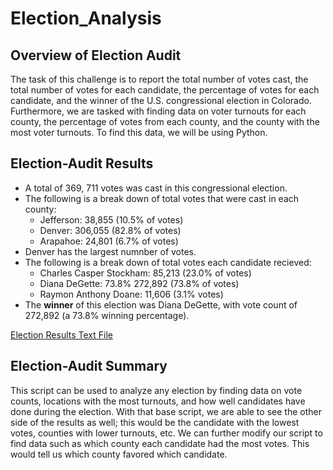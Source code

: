 # Election_Analysis

## Overview of Election Audit
The task of this challenge is to report the total number of votes cast, the total number of votes for each candidate, the percentage of votes for each candidate, and the winner of the U.S. congressional election in Colorado. Furthermore, we are tasked with finding data on voter turnouts for each county, the percentage of votes from each county, and the county with the most voter turnouts. To find this data, we will be using Python. 

## Election-Audit Results

- A total of 369, 711 votes was cast in this congressional election.
- The following is a break down of total votes that were cast in each county:
  - Jefferson: 38,855 (10.5% of votes)
  - Denver: 306,055  (82.8% of votes)
  - Arapahoe: 24,801  (6.7% of votes)
- Denver has the largest numnber of votes.
- The following is a break down of total votes each candidate recieved:
  - Charles Casper Stockham: 85,213 (23.0% of votes)
  - Diana DeGette: 73.8% 272,892 (73.8% of votes)
  - Raymon Anthony Doane: 11,606  (3.1% votes)
- The **winner** of this election was Diana DeGette, with vote count of 272,892 (a 73.8% winning percentage).

[Election Results Text File](analysis/election_results.txt)


## Election-Audit Summary
This script can be used to analyze any election by finding data on vote counts, locations with the most turnouts, and how well candidates have done during the election. With that base script, we are able to see the other side of the results as well; this would be the candidate with the lowest votes, counties with lower turnouts, etc. We can further modify our script to find data such as which county each candidate had the most votes. This would tell us which county favored which candidate. 

